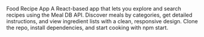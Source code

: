 Food Recipe App
A React-based app that lets you explore and search recipes using the Meal DB API. Discover meals by categories, get detailed instructions, and view ingredient lists with a clean, responsive design. Clone the repo, install dependencies, and start cooking with npm start.
